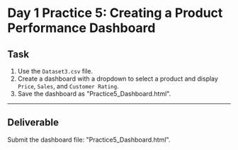 # Day 1 Practice 5: Creating a Product Performance Dashboard

## Task
1. Use the `Dataset3.csv` file.
2. Create a dashboard with a dropdown to select a product and display `Price`, `Sales`, and `Customer Rating`.
3. Save the dashboard as "Practice5_Dashboard.html".

---

## Deliverable
Submit the dashboard file: "Practice5_Dashboard.html".
